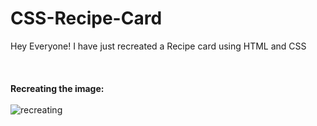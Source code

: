 # CSS-Recipe-Card
Hey Everyone! I have just recreated a Recipe card using HTML and CSS
<br><br><br><br>
<b> Recreating the image:  </b>
<br><br>
![recreating](https://github.com/user-attachments/assets/f9ae91ec-c5bc-4791-8e05-bd0ae259e873)
